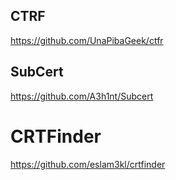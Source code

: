 ## CTRF
https://github.com/UnaPibaGeek/ctfr

## SubCert
https://github.com/A3h1nt/Subcert

# CRTFinder
https://github.com/eslam3kl/crtfinder


